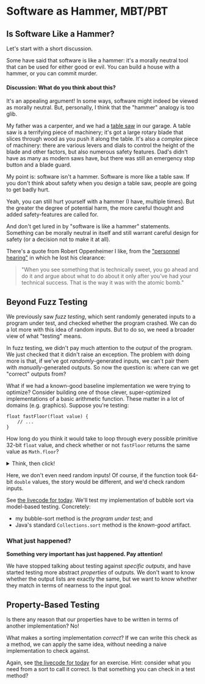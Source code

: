 # Software as Hammer, MBT/PBT

## Is Software Like a Hammer?

Let's start with a short discussion.

Some have said that software is like a hammer: it's a morally neutral tool that can be used for either good or evil. You can build a house with a hammer, or you can commit murder. 

#### Discussion: What do you think about this?

It's an appealing argument! In some ways, software might indeed be viewed as morally neutral. But, personally, I think that the "hammer" analogy is too glib. 

My father was a carpenter, and we had a [table saw](https://en.wikipedia.org/wiki/Table_saw) in our garage. A table saw is a terrifying piece of machinery; it's got a large rotary blade that slices through wood as you push it along the table. It's also a _complex_ piece of machinery: there are various levers and dials to control the height of the blade and other factors, but also numerous safety features. Dad's didn't have as many as modern saws have, but there was still an emergency stop button and a blade guard.

My point is: software isn't a hammer. Software is more like a table saw. If you don't think about safety when you design a table saw, people are going to get badly hurt. 

Yeah, you can still hurt yourself with a hammer (I have, multiple times). But the greater the degree of potential harm, the more careful thought and added safety-features are called for. 

And don't get lured in by "software is like a hammer" statements. Something can be morally neutral in itself and still warrant careful design for safety (or a decision not to make it at all). 

There's a quote from Robert Oppenheimer I like, from the ["personnel hearing"](https://www.osti.gov/opennet/hearing) in which he lost his clearance:

> "When you see something that is technically sweet, you go ahead and do it and argue about what to do about it only after you’ve had your technical success. That is the way it was with the atomic bomb."






## Beyond Fuzz Testing

We previously saw *fuzz testing*, which sent randomly generated inputs to a program under test, and checked whether the program crashed. We can do a lot more with this idea of random inputs. But to do so, we need a broader view of what "testing" means. 

In fuzz testing, we didn't pay much attention to the _output_ of the program. We just checked that it didn't raise an exception. The problem with doing more is that, if we've got *randomly*-generated inputs, we can't pair them with *manually*-generated outputs. So now the question is: where can we get "correct" outputs from?

What if we had a known-good baseline implementation we were trying to optimize? 
Consider building one of those clever, super-optimized implementations of a basic arithmetic function. These matter in a lot of domains (e.g. graphics). Suppose you're testing:

```java=
float fastFloor(float value) {
    // ...
}
```

How long do you think it would take to loop through every possible primitive 32-bit `float` value, and check whether or not `fastFloor` returns the same value as `Math.floor`?

<details>
<summary>Think, then click!</summary>
About 90 seconds, and that's on a computer from several years ago. [Several years ago.](https://randomascii.wordpress.com/2014/01/27/theres-only-four-billion-floatsso-test-them-all/)
</details>

Here, we don't even need random inputs! Of course, if the function took 64-bit `double` values, the story would be different, and we'd check random inputs.

See [the livecode for today](https://github.com/cs0320/class-livecode/tree/main/F23/oct26_mbt_pbt). We'll test my implementation of bubble sort via model-based testing. Concretely:
* my bubble-sort method is the *program under test*; and 
* Java's standard `Collections.sort` method is the *known-good* artifact.

### What just happened?


**Something very important has just happened. Pay attention!**

We have stopped talking about testing against _specific outputs_, and have started testing more abstract _properties_ of outputs. We don't want to know whether the output lists are exactly the same, but we want to know whether they match in terms of nearness to the input goal.

## Property-Based Testing

Is there any reason that our properties have to be written in terms of another implementation? No! 

What makes a sorting implementation _correct_? If we can write this check as a method, we can apply the same idea, without needing a naive implementation to check against. 

Again, see [the livecode for today](https://github.com/cs0320/class-livecode/tree/main/F23/oct26_mbt_pbt) for an exercise. Hint: consider what you need from a sort to call it correct. Is that something you can check in a test method? 